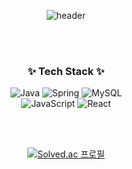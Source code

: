 
<p align="center">
  <img src="https://capsule-render.vercel.app/api?type=Cylinder&text=Welcome!&animation=fadeIn&fontColor=000000" alt="header"/>
</p>
<br><br>

<h3 align="center">✨ Tech Stack ✨</h3>

<p align="center">
  <img src="https://img.shields.io/badge/Java-ED8B00?style=for-the-badge&logo=openjdk&logoColor=white" alt="Java"/>
  <img src="https://img.shields.io/badge/Spring-6DB33F?style=for-the-badge&logo=spring&logoColor=white" alt="Spring"/>
  <img src="https://img.shields.io/badge/MySQL-00000F?style=for-the-badge&logo=mysql&logoColor=white" alt="MySQL"/><br>
  <img src="https://img.shields.io/badge/JavaScript-F7DF1E?style=for-the-badge&logo=JavaScript&logoColor=white" alt="JavaScript"/>
  <img src="https://img.shields.io/badge/React-20232A?style=for-the-badge&logo=react&logoColor=61DAFB" alt="React"/>
</p>
<br><br>

<p align="center">
  <a href="https://solved.ac/hcahna789">
    <img src="http://mazassumnida.wtf/api/v2/generate_badge?boj=hcahna789" alt="Solved.ac 프로필"/>
  </a>
</p>

